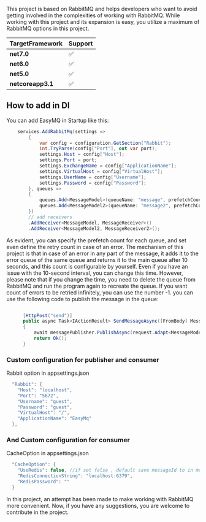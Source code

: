This project is based on RabbitMQ and helps developers who want to avoid getting involved in the complexities of working with RabbitMQ. While working with this project and its expansion is easy, you utilize a maximum of RabbitMQ options in this project.

|TargetFramework|Support|
|---|---|
|**net7.0**|:white_check_mark:|
|**net6.0**|:white_check_mark:|
|**net5.0**|:white_check_mark:|
|**netcoreapp3.1**|:white_check_mark:|


## How to add in DI
You can add EasyMQ in Startup like this:
```csharp
    services.AddRabbitMq(settings =>
        {
            var config = configuration.GetSection("Rabbit");
            int.TryParse(config["Port"], out var port);
            settings.Host = config["Host"];
            settings.Port = port;
            settings.ExchangeName = config["ApplicationName"];
            settings.VirtualHost = config["VirtualHost"];
            settings.UserName = config["Username"];
            settings.Password = config["Password"];
        }, queues =>
        {
            queues.Add<MessageModel>(queueName: "message", prefetchCount: 10, retryCount: 3);
            queues.Add<MessageModel2>(queueName: "message2", prefetchCount: 3, retryCount: -1);
        })
        // add receivers
        .AddReceiver<MessageModel, MessageReceiver>()
        .AddReceiver<MessageModel2, MessageReceiver2>();
```

As evident, you can specify the prefetch count for each queue, and set even define the retry count in case of an error. The mechanism of this project is that in case of an error in any part of the message, it adds it to the error queue of the same queue and returns it to the main queue after 10 seconds, and this count is configurable by yourself.
Even if you have an issue with the 10-second interval, you can change this time.
However, please note that if you change the time, you need to delete the queue from RabbitMQ and run the program again to recreate the queue. 
If you want count of errors to be retried infinitely, you can use the number -1.
you can use the following code to publish the message in the queue:

```csharp

      [HttpPost("send")]
      public async Task<IActionResult> SendMessageAsync([FromBody] MessageRequest request)
      {
          await messagePublisher.PublishAsync(request.Adapt<MessageModel>(), priority: 1, keepAliveTime: TimeSpan.FromMinutes(10));
          return Ok();
      }

```

### Custom configuration for publisher and consumer
Rabbit option in appsettings.json
```csharp
  "Rabbit": {
    "Host": "localhost",
    "Port": "5672",
    "Username": "guest",
    "Password": "guest",
    "VirtualHost": "/",
    "ApplicationName": "EasyMq"
  },
```


### And Custom configuration for consumer
CacheOption in appsettings.json
```csharp
  "CacheOption": {
    "UseRedis": false, //if set false , default save messageId to in memory
    "RedisConnectionString": "localhost:6379",
    "RedisPassword": ""
  }
```
In this project, an attempt has been made to make working with RabbitMQ more convenient. Now, if you have any suggestions, you are welcome to contribute in the project.


